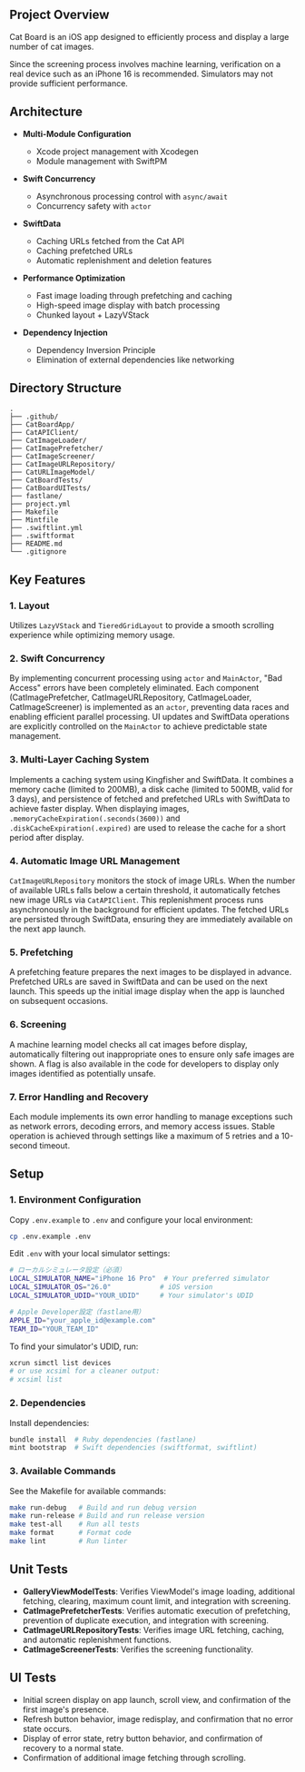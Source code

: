 ## Project Overview

Cat Board is an iOS app designed to efficiently process and display a large number of cat images.

Since the screening process involves machine learning, verification on a real device such as an iPhone 16 is recommended. Simulators may not provide sufficient performance.

## Architecture

- **Multi-Module Configuration**
  - Xcode project management with Xcodegen
  - Module management with SwiftPM

- **Swift Concurrency**
  - Asynchronous processing control with `async/await`
  - Concurrency safety with `actor`

- **SwiftData**
  - Caching URLs fetched from the Cat API
  - Caching prefetched URLs
  - Automatic replenishment and deletion features

- **Performance Optimization**
  - Fast image loading through prefetching and caching
  - High-speed image display with batch processing
  - Chunked layout + LazyVStack

- **Dependency Injection**
  - Dependency Inversion Principle
  - Elimination of external dependencies like networking

## Directory Structure

```
.
├── .github/
├── CatBoardApp/
├── CatAPIClient/
├── CatImageLoader/
├── CatImagePrefetcher/
├── CatImageScreener/
├── CatImageURLRepository/
├── CatURLImageModel/
├── CatBoardTests/
├── CatBoardUITests/
├── fastlane/
├── project.yml
├── Makefile
├── Mintfile
├── .swiftlint.yml
├── .swiftformat
├── README.md
└── .gitignore
```

## Key Features

### 1. Layout
Utilizes `LazyVStack` and `TieredGridLayout` to provide a smooth scrolling experience while optimizing memory usage.

### 2. Swift Concurrency
By implementing concurrent processing using `actor` and `MainActor`, "Bad Access" errors have been completely eliminated. Each component (CatImagePrefetcher, CatImageURLRepository, CatImageLoader, CatImageScreener) is implemented as an `actor`, preventing data races and enabling efficient parallel processing. UI updates and SwiftData operations are explicitly controlled on the `MainActor` to achieve predictable state management.

### 3. Multi-Layer Caching System
Implements a caching system using Kingfisher and SwiftData. It combines a memory cache (limited to 200MB), a disk cache (limited to 500MB, valid for 3 days), and persistence of fetched and prefetched URLs with SwiftData to achieve faster display. When displaying images, `.memoryCacheExpiration(.seconds(3600))` and `.diskCacheExpiration(.expired)` are used to release the cache for a short period after display.

### 4. Automatic Image URL Management
`CatImageURLRepository` monitors the stock of image URLs. When the number of available URLs falls below a certain threshold, it automatically fetches new image URLs via `CatAPIClient`. This replenishment process runs asynchronously in the background for efficient updates. The fetched URLs are persisted through SwiftData, ensuring they are immediately available on the next app launch.

### 5. Prefetching
A prefetching feature prepares the next images to be displayed in advance. Prefetched URLs are saved in SwiftData and can be used on the next launch. This speeds up the initial image display when the app is launched on subsequent occasions.

### 6. Screening
A machine learning model checks all cat images before display, automatically filtering out inappropriate ones to ensure only safe images are shown. A flag is also available in the code for developers to display only images identified as potentially unsafe.

### 7. Error Handling and Recovery
Each module implements its own error handling to manage exceptions such as network errors, decoding errors, and memory access issues. Stable operation is achieved through settings like a maximum of 5 retries and a 10-second timeout.

## Setup

### 1. Environment Configuration

Copy `.env.example` to `.env` and configure your local environment:

```bash
cp .env.example .env
```

Edit `.env` with your local simulator settings:

```bash
# ローカルシミュレータ設定（必須）
LOCAL_SIMULATOR_NAME="iPhone 16 Pro"  # Your preferred simulator
LOCAL_SIMULATOR_OS="26.0"            # iOS version
LOCAL_SIMULATOR_UDID="YOUR_UDID"     # Your simulator's UDID

# Apple Developer設定（fastlane用）
APPLE_ID="your_apple_id@example.com"
TEAM_ID="YOUR_TEAM_ID"
```

To find your simulator's UDID, run:
```bash
xcrun simctl list devices
# or use xcsiml for a cleaner output:
# xcsiml list
```

### 2. Dependencies

Install dependencies:
```bash
bundle install  # Ruby dependencies (fastlane)
mint bootstrap  # Swift dependencies (swiftformat, swiftlint)
```

### 3. Available Commands

See the Makefile for available commands:
```bash
make run-debug   # Build and run debug version
make run-release # Build and run release version
make test-all    # Run all tests
make format      # Format code
make lint        # Run linter
```

## Unit Tests

- **GalleryViewModelTests**: Verifies ViewModel's image loading, additional fetching, clearing, maximum count limit, and integration with screening.
- **CatImagePrefetcherTests**: Verifies automatic execution of prefetching, prevention of duplicate execution, and integration with screening.
- **CatImageURLRepositoryTests**: Verifies image URL fetching, caching, and automatic replenishment functions.
- **CatImageScreenerTests**: Verifies the screening functionality.

## UI Tests

- Initial screen display on app launch, scroll view, and confirmation of the first image's presence.
- Refresh button behavior, image redisplay, and confirmation that no error state occurs.
- Display of error state, retry button behavior, and confirmation of recovery to a normal state.
- Confirmation of additional image fetching through scrolling.